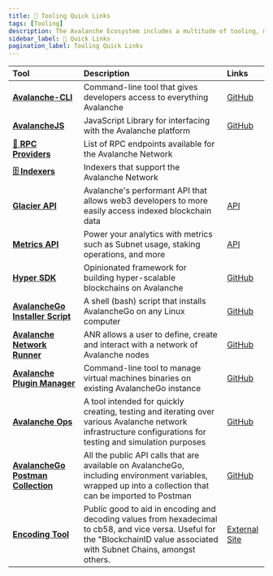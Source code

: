 ```yaml
---
title: 🔗 Tooling Quick Links
tags: [Tooling]
description: The Avalanche Ecosystem includes a multitude of tooling, maintenance, testing services, including a wide range of helpful resources and utilities for developers building on the platform. These tools are designed to streamline development, improve integration, and maximize the potential of decentralized applications and custom blockchains in the Avalanche ecosystem.
sidebar_label: 🔗 Quick Links
pagination_label: Tooling Quick Links
---
```


| Tool                                                                                   | Description                                                                                                                                                                    | Links                                                                                                    |
| :------------------------------------------------------------------------------------- | :----------------------------------------------------------------------------------------------------------------------------------------------------------------------------- | :------------------------------------------------------------------------------------------------------- |
| [**Avalanche-CLI**](/tooling/avalanche-cli.md)                                         | Command-line tool that gives developers access to everything Avalanche                                                                                                         | [GitHub](https://github.com/ava-labs/avalanche-cli)                                                      |
| [**AvalancheJS**](/tooling/avalanchejs-overview.md)                                    | JavaScript Library for interfacing with the Avalanche platform                                                                                                                 | [GitHub](https://github.com/ava-labs/avalanchejs)                                                        |
| [**🔌 RPC Providers**](/tooling/rpc-providers.md)                                      | List of RPC endpoints available for the Avalanche Network                                                                                                                      |                                                                                                          |
| [**🗄️ Indexers**](/tooling/indexers.md)                                                | Indexers that support the Avalanche Network                                                                                                                                    |                                                                                                          |
| [**Glacier API**](/tooling/glacier.md)                                                 | Avalanche's performant API that allows web3 developers to more easily access indexed blockchain data                                                                           | [API](https://glacier-api.avax.network/api#/)                                                            |
| [**Metrics API**](/tooling/metrics.md)                                                 | Power your analytics with metrics such as Subnet usage, staking operations, and more                                                                                           | [API](https://metrics.avax.network/)                                                                     |
| [**Hyper SDK**](https://github.com/ava-labs/hypersdk#readme)                           | Opinionated framework for building hyper-scalable blockchains on Avalanche                                                                                                     | [GitHub](https://github.com/ava-labs/hypersdk#readme)                                                    |
| [**AvalancheGo Installer Script**](/tooling/avalanchego-installer.md)                  | A shell (bash) script that installs AvalancheGo on any Linux computer                                                                                                          | [GitHub](https://github.com/ava-labs/avalanche-docs/blob/master/scripts/avalanchego-installer.sh#readme) |
| [**Avalanche Network Runner**](/tooling/network-runner.md)                             | ANR allows a user to define, create and interact with a network of Avalanche nodes                                                                                             | [GitHub](https://github.com/ava-labs/avalanche-network-runner)                                           |
| [**Avalanche Plugin Manager**](/tooling/avalanche-plugin-manager.md)                   | Command-line tool to manage virtual machines binaries on existing AvalancheGo instance                                                                                         | [GitHub](https://github.com/ava-labs/apm)                                                                |
| [**Avalanche Ops**](/tooling/avalanche-ops.md)                                         | A tool intended for quickly creating, testing and iterating over various Avalanche network infrastructure configurations for testing and simulation purposes                   | [GitHub](https://github.com/ava-labs/avalanche-ops)                                                      |
| [**AvalancheGo Postman Collection**](/tooling/avalanchego-postman-collection/setup.md) | All the public API calls that are available on AvalancheGo, including environment variables, wrapped up into a collection that can be imported to Postman                      | [GitHub](https://github.com/ava-labs/avalanche-postman-collection/)                                      |
| [**Encoding Tool**](https://avatools.io/)                                              | Public good to aid in encoding and decoding values from hexadecimal to cb58, and vice versa. Useful for the "BlockchainID value associated with Subnet Chains, amongst others. | [External Site](https://avatools.io/)                                                                    |
